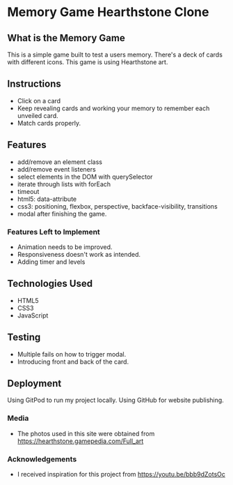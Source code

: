 # Memory Game Hearthstone Clone

## What is the Memory Game
This is a simple game built to test a users memory. There's a deck of cards with different icons. This game is using Hearthstone art. 

## Instructions
* Click on a card
* Keep revealing cards and working your memory to remember each unveiled card.
* Match cards properly.

## Features
* add/remove an element class
* add/remove event listeners
* select elements in the DOM with querySelector
* iterate through lists with forEach
* timeout
* html5: data-attribute
* css3: positioning, flexbox, perspective, backface-visibility, transitions
* modal after finishing the game.

### Features Left to Implement
- Animation needs to be improved.
- Responsiveness doesn't work as intended.
- Adding timer and levels

## Technologies Used
- HTML5
- CSS3
- JavaScript

## Testing
- Multiple fails on how to trigger modal.
- Introducing front and back of the card.

## Deployment
Using GitPod to run my project locally.
Using GitHub for website publishing.





### Media
- The photos used in this site were obtained from https://hearthstone.gamepedia.com/Full_art

### Acknowledgements

- I received inspiration for this project from https://youtu.be/bbb9dZotsOc
